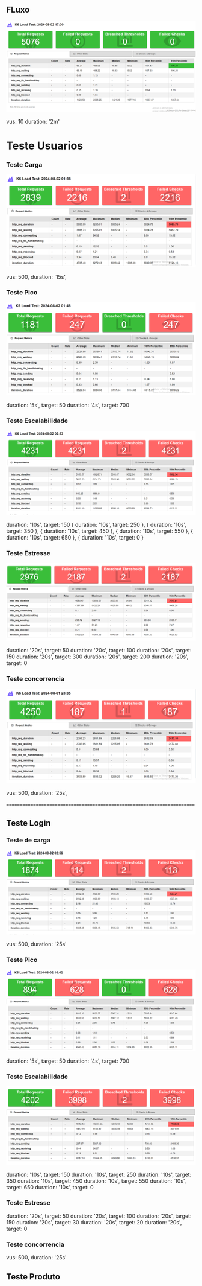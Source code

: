 ## FLuxo

![alt text](image-9.png)

vus: 10
duration: '2m'

# Teste Usuarios

### Teste Carga
![alt text](image-1.png)

vus: 500,
    duration: '15s',

### Teste Pico
![alt text](image-2.png)

duration: '5s', target: 50 
duration: '4s', target: 700

### Teste Escalabilidade
![alt text](image-4.png)

duration: '10s', target: 150 
{ duration: '10s', target: 250 },
{ duration: '10s', target: 350 },
{ duration: '10s', target: 450 },
{ duration: '10s', target: 550 },
{ duration: '10s', target: 650 },
{ duration: '10s', target: 0 }

### Teste Estresse
![alt text](image-3.png)

duration: '20s', target: 50
duration: '20s', target: 100
duration: '20s', target: 150
duration: '20s', target: 300
duration: '20s', target: 200
duration: '20s', target: 0

### Teste concorrencia
![alt text](image.png)

vus: 500,
    duration: '25s',

    ======================================================================
## Teste Login

### Teste de carga
![alt text](image-5.png)

vus: 500,
    duration: '25s'

### Teste Pico
![alt text](image-6.png)

duration: '5s', target: 50
duration: '4s', target: 700

### Teste Escalabilidade

![alt text](image-7.png)

duration: '10s', target: 150
duration: '10s', target: 250
duration: '10s', target: 350
duration: '10s', target: 450
duration: '10s', target: 550
duration: '10s', target: 650
duration: '10s', target: 0

### Teste Estresse

duration: '20s', target: 50
duration: '20s', target: 100
duration: '20s', target: 150
duration: '20s', target: 30
duration: '20s', target: 20
duration: '20s', target: 0


### Teste concorrencia

vus: 500,
    duration: '25s'


## Teste Produto
